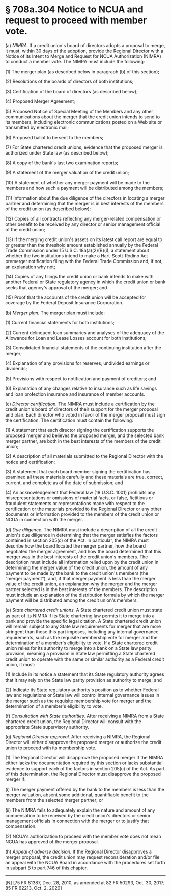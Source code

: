 # § 708a.304   Notice to NCUA and request to proceed with member vote.

(a) *NIMRA.* If a credit union's board of directors adopts a proposal to merge, it must, within 30 days of the adoption, provide the Regional Director with a Notice of its Intent to Merge and Request for NCUA Authorization (NIMRA) to conduct a member vote. The NIMRA must include the following:


(1) The merger plan (as described below in paragraph (b) of this section);


(2) Resolutions of the boards of directors of both institutions;


(3) Certification of the board of directors (as described below);


(4) Proposed Merger Agreement;


(5) Proposed Notice of Special Meeting of the Members and any other communications about the merger that the credit union intends to send to its members, including electronic communications posted on a Web site or transmitted by electronic mail;


(6) Proposed ballot to be sent to the members;


(7) For State chartered credit unions, evidence that the proposed merger is authorized under State law (as described below);


(8) A copy of the bank's last two examination reports;


(9) A statement of the merger valuation of the credit union;


(10) A statement of whether any merger payment will be made to the members and how such a payment will be distributed among the members;


(11) Information about the due diligence of the directors in locating a merger partner and determining that the merger is in best interests of the members of the credit union (as described below);


(12) Copies of all contracts reflecting any merger-related compensation or other benefit to be received by any director or senior management official of the credit union;


(13) If the merging credit union's assets on its latest call report are equal to or greater than the threshold amount established annually by the Federal Trade Commission under 15 U.S.C. 18a(a)(2)(B)(i), a statement about whether the two institutions intend to make a Hart-Scott-Rodino Act premerger notification filing with the Federal Trade Commission and, if not, an explanation why not;


(14) Copies of any filings the credit union or bank intends to make with another Federal or State regulatory agency in which the credit union or bank seeks that agency's approval of the merger; and


(15) Proof that the accounts of the credit union will be accepted for coverage by the Federal Deposit Insurance Corporation.


(b) *Merger plan.* The merger plan must include:


(1) Current financial statements for both institutions;


(2) Current delinquent loan summaries and analyses of the adequacy of the Allowance for Loan and Lease Losses account for both institutions;


(3) Consolidated financial statements of the continuing institution after the merger;


(4) Explanation of any provisions for reserves, undivided earnings or dividends;


(5) Provisions with respect to notification and payment of creditors; and


(6) Explanation of any changes relative to insurance such as life savings and loan protection insurance and insurance of member accounts.


(c) *Director certification.* The NIMRA must include a certification by the credit union's board of directors of their support for the merger proposal and plan. Each director who voted in favor of the merger proposal must sign the certification. The certification must contain the following:


(1) A statement that each director signing the certification supports the proposed merger and believes the proposed merger, and the selected bank merger partner, are both in the best interests of the members of the credit union;


(2) A description of all materials submitted to the Regional Director with the notice and certification;


(3) A statement that each board member signing the certification has examined all these materials carefully and these materials are true, correct, current, and complete as of the date of submission; and


(4) An acknowledgement that Federal law (18 U.S.C. 1001) prohibits any misrepresentations or omissions of material facts, or false, fictitious or fraudulent statements or representations made with respect to the certification or the materials provided to the Regional Director or any other documents or information provided to the members of the credit union or NCUA in connection with the merger.


(d) *Due diligence.* The NIMRA must include a description of all the credit union's due diligence in determining that the merger satisfies the factors contained in section 205(c) of the Act. In particular, the NIMRA must describe how the board located the merger partner, how the board negotiated the merger agreement, and how the board determined that this merger was in the best interests of the credit union's members. The description must include all information relied upon by the credit union in determining the merger value of the credit union, the amount of any payment to be made by the bank to the credit union's members (the “merger payment”), and, if that merger payment is less than the merger value of the credit union, an explanation why the merger and the merger partner selected is in the best interests of the members. The description must include an explanation of the distribution formula by which the merger payment will be distributed among the credit union's members.


(e) *State chartered credit unions.* A State chartered credit union must state as part of its NIMRA if its State chartering law permits it to merge into a bank and provide the specific legal citation. A State chartered credit union will remain subject to any State law requirements for merger that are more stringent than those this part imposes, including any internal governance requirements, such as the requisite membership vote for merger and the determination of a member's eligibility to vote. If a State chartered credit union relies for its authority to merge into a bank on a State law parity provision, meaning a provision in State law permitting a State chartered credit union to operate with the same or similar authority as a Federal credit union, it must:


(1) Include in its notice a statement that its State regulatory authority agrees that it may rely on the State law parity provision as authority to merge; and


(2) Indicate its State regulatory authority's position as to whether Federal law and regulations or State law will control internal governance issues in the merger such as the requisite membership vote for merger and the determination of a member's eligibility to vote.


(f) *Consultation with State authorities.* After receiving a NIMRA from a State chartered credit union, the Regional Director will consult with the appropriate State supervisory authority.


(g) *Regional Director approval.* After receiving a NIMRA, the Regional Director will either disapprove the proposed merger or authorize the credit union to proceed with its membership vote.


(1) The Regional Director will disapprove the proposed merger if the NIMRA either lacks the documentation required by this section or lacks substantial evidence to support each of the factors in section 205(c) of the Act. As part of this determination, the Regional Director must disapprove the proposed merger if:


(i) The merger payment offered by the bank to the members is less than the merger valuation, absent some additional, quantifiable benefit to the members from the selected merger partner; or


(ii) The NIMRA fails to adequately explain the nature and amount of any compensation to be received by the credit union's directors or senior management officials in connection with the merger or to justify that compensation.


(2) NCUA's authorization to proceed with the member vote does not mean NCUA has approved of the merger proposal.


(h) *Appeal of adverse decision.* If the Regional Director disapproves a merger proposal, the credit union may request reconsideration and/or file an appeal with the NCUA Board in accordance with the procedures set forth in subpart B to part 746 of this chapter.



---

[N] [75 FR 81387, Dec. 28, 2010, as amended at 82 FR 50293, Oct. 30, 2017; 85 FR 62213, Oct. 2, 2020]




